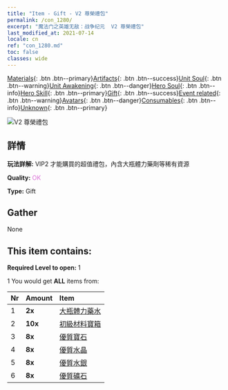 ```yaml
---
title: "Item - Gift - V2 尊榮禮包"
permalink: /con_1280/
excerpt: "魔法门之英雄无敌：战争纪元  V2 尊榮禮包"
last_modified_at: 2021-07-14
locale: cn
ref: "con_1280.md"
toc: false
classes: wide
---
```

 [Materials](/ItemsCN/){: .btn .btn--primary}[Artifacts](/ItemsCN/Artifacts/){: .btn .btn--success}[Unit Soul](/ItemsCN/UnitSoul/){: .btn .btn--warning}[Unit Awakening](/ItemsCN/UnitAwakening/){: .btn .btn--danger}[Hero Soul](/ItemsCN/HeroSoul/){: .btn .btn--info}[Hero Skill](/ItemsCN/HeroSkill/){: .btn .btn--primary}[Gift](/ItemsCN/Gift/){: .btn .btn--success}[Event related](/ItemsCN/Events/){: .btn .btn--warning}[Avatars](/ItemsCN/Avatars/){: .btn .btn--danger}[Consumables](/ItemsCN/Consumables/){: .btn .btn--info}[Unknown](/ItemsCN/Unknown/){: .btn .btn--primary}

 ![V2 尊榮禮包](/images/t/i_905002.png)

## 詳情
 **玩法詳解:** VIP2 才能購買的超值禮包，內含大瓶體力藥劑等稀有資源

 **Quality:** <span style="color: #DA70D6">OK</span>

 **Type:** Gift

## Gather

  None

## This item contains:

 **Required Level to open:** 1

 1 You would get **ALL** items  from:

  | Nr | Amount |     Item    |
  |:---|:-------|:------------|
  | 1 |  **2x** | [大瓶體力藥水](/cn/Items/con_706/) |  | 
  | 2 |  **10x** | [初級材料寶箱](/cn/Items/con_756/) |  | 
  | 3 |  **8x** | [優質寶石](/cn/Items/mat_16/) |  | 
  | 4 |  **8x** | [優質水晶](/cn/Items/mat_17/) |  | 
  | 5 |  **8x** | [優質水銀](/cn/Items/mat_14/) |  | 
  | 6 |  **8x** | [優質礦石](/cn/Items/mat_12/) |  | 
